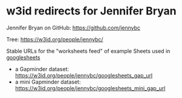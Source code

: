 w3id redirects for Jennifer Bryan
==============================

Jennifer Bryan on GitHub: <https://github.com/jennybc>

Tree: https://w3id.org/people/jennybc/

Stable URLs for the "worksheets feed" of example Sheets used in [googlesheets](https://github.com/jennybc/googlesheets)

  * a Gapminder dataset: https://w3id.org/people/jennybc/googlesheets_gap_url
  * a mini Gapminder dataset: https://w3id.org/people/jennybc/googlesheets_mini_gap_url
